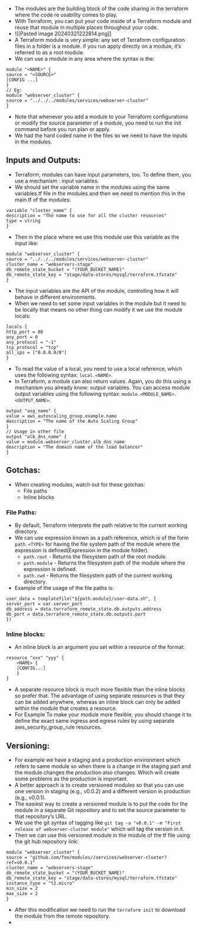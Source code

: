 - The modules are the building block of the code sharing in the terraform where the code re usability comes to play.
- With Terraform, you can put your code inside of a Terraform module and reuse that module in multiple places throughout your code.
- ![[Pasted image 20240321222814.png]]
- A Terraform module is very simple: any set of Terraform configuration files in a folder is a module. if you run apply directly on a module, it’s referred to as a root module.
- We can use a module in any area where the syntax is the:
```
module "<NAME>" {
source = "<SOURCE>"
[CONFIG ...]
}
// Eg:
module "webserver_cluster" {
source = "../../../modules/services/webserver-cluster"
}
```
* Note that whenever you add a module to your Terraform configurations or modify the source parameter of a module, you need to run the init command before you run plan or apply.
* We had the hard coded name in the files so we need to have the inputs in the modules.
## Inputs and Outputs:
- Terraform, modules can have input parameters, too. To define them, you use a mechanism : input variables.
- We should set the variable name in the modules using the same variables.tf file in the modules and then we need to mention this in the main.tf of the modules:
```
variable "cluster_name" {
description = "The name to use for all the cluster resources"
type = string
}
```
- Then in the place where we use this module use this variable as the input like:
```
module "webserver_cluster" {
source = "../../../modules/services/webserver-cluster"
cluster_name = "webservers-stage"
db_remote_state_bucket = "(YOUR_BUCKET_NAME)"
db_remote_state_key = "stage/data-stores/mysql/terraform.tfstate"
}
```
* The input variables are the API of the module, controlling how it will behave in different environments.
* When we need to set some input variables in the module but it need to be locally that means no other thing can modify it we use the module locals:
```
locals {
http_port = 80
any_port = 0
any_protocol = "-1"
tcp_protocol = "tcp"
all_ips = ["0.0.0.0/0"]
}
```
- To read the value of a local, you need to use a local reference, which uses the following syntax: `local.<NAME>`.
- In Terraform, a module can also return values. Again, you do this using a mechanism you already know: output variables. You can access module output variables using the following syntax: `module.<MODULE_NAME>.<OUTPUT_NAME>`.
```
output "asg_name" {
value = aws_autoscaling_group.example.name
description = "The name of the Auto Scaling Group"
}
// Usage in other file
output "alb_dns_name" {
value = module.webserver_cluster.alb_dns_name
description = "The domain name of the load balancer"
}
```
## Gotchas:
- When creating modules, watch out for these gotchas:
	- File paths
	- Inline blocks
### File Paths:
- By default, Terraform interprets the path relative to the current working directory.
- We can use expression known as a path reference, which is of the form `path.<TYPE>` for having the file system path of the module where the expression is defined(Expression in the module folder).
	-  `path.root` - Returns the filesystem path of the root module.
	- `path.module` - Returns the filesystem path of the module where the expression is defined.
	- `path.cwd` - Returns the filesystem path of the current working directory.
- Example of the usage of the file paths is:
```
user_data = templatefile("${path.module}/user-data.sh", {
server_port = var.server_port
db_address = data.terraform_remote_state.db.outputs.address
db_port = data.terraform_remote_state.db.outputs.port
})
```
### Inline blocks:
- An inline block is an argument you set within a resource of the format: 
```
resource "xxx" "yyy" {
	<NAME> {
	[CONFIG...]
	}
}
```
- A separate resource block is much more flexible than the inline blocks so prefer that. The advantage of using separate resources is that they can be added anywhere, whereas an inline block can only be added within the module that creates a resource.
- For Example To make your module more flexible, you should change it to define the exact same ingress and egress rules by using separate aws_security_group_rule resources.
## Versioning:
- For example we have a staging and a production environment which refers to same module so when there is a change in the staging part and the module changes the production also changes. Which will create some problems as the production is important.
- A better approach is to create versioned modules so that you can use one version in staging (e.g., v0.0.2) and a different version in production (e.g., v0.0.1).
- The easiest way to create a versioned module is to put the code for the module in a separate Git repository and to set the source parameter to that repository’s URL.
- We use the git syntax of tagging like `git tag -a "v0.0.1" -m "First release of webserver-cluster module"` which will tag the version in it.
- Then we can use this versioned module in the module of the tf file using the git hub repository link:
```
module "webserver_cluster" {
source = "github.com/foo/modules//services/webserver-cluster?ref=v0.0.1"
cluster_name = "webservers-stage"
db_remote_state_bucket = "(YOUR_BUCKET_NAME)"
db_remote_state_key = "stage/data-stores/mysql/terraform.tfstate"
instance_type = "t2.micro"
min_size = 2
max_size = 2
}
```
- After this modification we need to run the `terraform init` to download the module from the remote repository.
- 